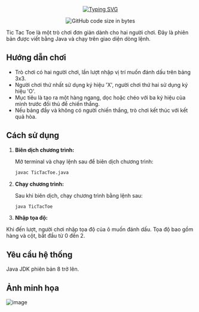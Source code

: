 <p align="center">
<a href="https://git.io/typing-svg"><img src="https://readme-typing-svg.demolab.com?font=Fira+Code&pause=1000&center=true&vCenter=true&random=false&width=450&lines=TIC+TAC+TOE" alt="Typing SVG" /></a>
</p>
<div align="center">
<img alt="GitHub code size in bytes" src="https://img.shields.io/github/languages/code-size/CptDat9/tic_tac_toe?labelColor=7AA2E3&color=97E7E1">
</div>

Tic Tac Toe là một trò chơi đơn giản dành cho hai người chơi. Đây là phiên bản được viết bằng Java và chạy trên giao diện dòng lệnh.

## Hướng dẫn chơi

- Trò chơi có hai người chơi, lần lượt nhập vị trí muốn đánh dấu trên bảng 3x3.
- Người chơi thứ nhất sử dụng ký hiệu 'X', người chơi thứ hai sử dụng ký hiệu 'O'.
- Mục tiêu là tạo ra một hàng ngang, dọc hoặc chéo với ba ký hiệu của mình trước đối thủ để chiến thắng.
- Nếu bảng đầy và không có người chiến thắng, trò chơi kết thúc với kết quả hòa.

## Cách sử dụng

1. **Biên dịch chương trình:**

   Mở terminal và chạy lệnh sau để biên dịch chương trình:

   ```bash
   javac TicTacToe.java
2. **Chạy chương trình:**

   Sau khi biên dịch, chạy chương trình bằng lệnh sau:

   ```bash
   java TicTacToe


3. **Nhập tọa độ:**

Khi đến lượt, người chơi nhập tọa độ của ô muốn đánh dấu. Tọa độ bao gồm hàng và cột, bắt đầu từ 0 đến 2.

## Yêu cầu hệ thống
Java JDK phiên bản 8 trở lên.

## Ảnh minh họa
![image](https://github.com/user-attachments/assets/d9323875-ccda-4224-a679-0bd590424bae)

